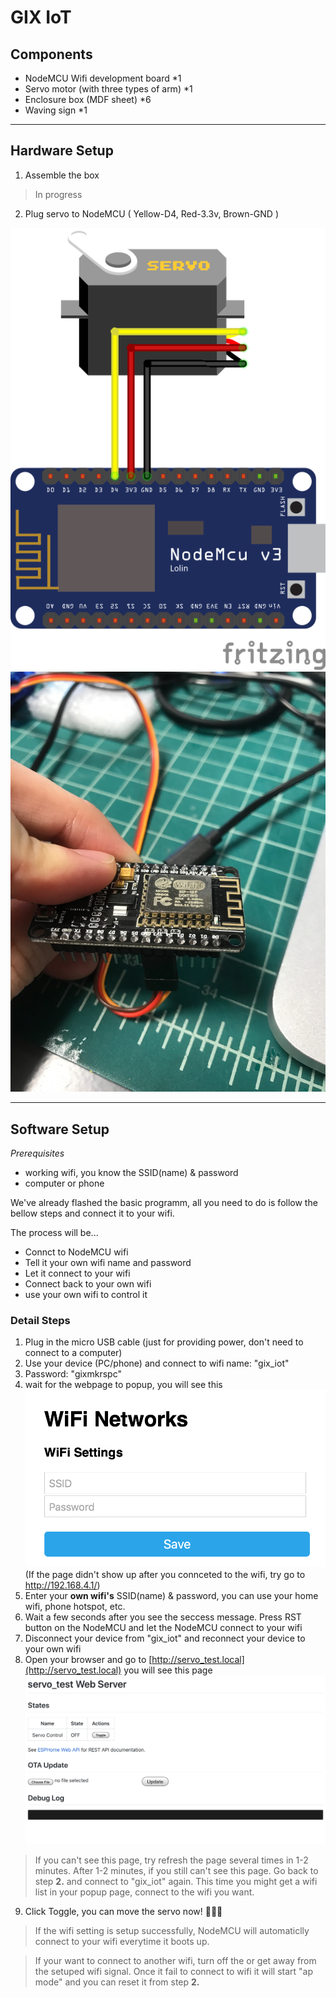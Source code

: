 # GIX IoT
## Components
- NodeMCU Wifi development board *1
- Servo motor (with three types of arm) *1
- Enclosure box (MDF sheet) *6
- Waving sign *1
---
## Hardware Setup
1. Assemble the box
> In progress
2. Plug servo to NodeMCU ( Yellow-D4, Red-3.3v, Brown-GND )

![Servo Breadboard](./assets/servo_bb.png)
![Servo Real](./assets/servo_real.png)

---
## Software Setup
*Prerequisites*
- working wifi, you know the SSID(name) & password
- computer or phone

We've already flashed the basic programm, all you need to do is follow the bellow steps and connect it to your wifi.

The process will be...
- Connct to NodeMCU wifi
- Tell it your own wifi name and password
- Let it connect to your wifi
- Connect back to your own wifi
- use your own wifi to control it

### Detail Steps
1. Plug in the micro USB cable (just for providing power, don't need to connect to a computer)
2. Use your device (PC/phone) and connect to wifi name: "gix_iot"
3. Password: "gixmkrspc"
4. wait for the webpage to popup, you will see this
![ap_screenshot](./assets/ap_screenshot.png)
(If the page didn't show up after you connceted to the wifi, try go to http://192.168.4.1/)
5. Enter your **own wifi's** SSID(name) & password,
 you can use your home wifi, phone hotspot, etc.
6. Wait a few seconds after you see the seccess message. Press RST button on the NodeMCU and let the NodeMCU connect to your wifi
7. Disconnect your device from "gix_iot" and reconnect your device to your own wifi
8. Open your browser and go to [http://servo_test.local](http://servo_test.local) you will see this page
![control_screenshot](./assets/control_screenshot.png)
> If you can't see this page, try refresh the page several times in 1-2 minutes. After 1-2 minutes, if you still can't see this page. Go back to step **2.** and connect to "gix_iot" again. This time you might get a wifi list in your popup page, connect to the wifi you want.
9. Click Toggle, you can move the servo now! 👏👏👏
> If the wifi setting is setup successfully, NodeMCU will automaticlly connect to your wifi everytime it boots up.

> If your want to connect to another wifi, turn off the or get away from the setuped wifi signal. Once it fail to connect to wifi it will start "ap mode" and you can reset it from step **2.**